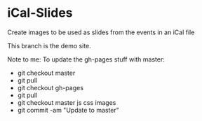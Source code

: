 # iCal-Slides
Create images to be used as slides from the events in an iCal file

This branch is the demo site.

Note to me:
To update the gh-pages stuff with master:
- git checkout master
- git pull
- git checkout gh-pages
- git pull
- git checkout master js css images
- git commit -am "Update to master"
